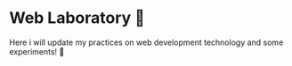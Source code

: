 # Web Laboratory 🧪

Here i will update my practices on web development technology and some experiments! 🧪

